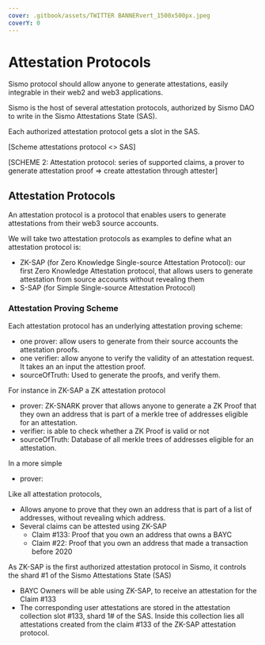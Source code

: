 ```yaml
---
cover: .gitbook/assets/TWITTER BANNERvert_1500x500px.jpeg
coverY: 0
---
```


# Attestation Protocols

Sismo protocol should allow anyone to generate attestations, easily integrable in their web2 and web3 applications.

Sismo is the host of several attestation protocols, authorized by Sismo DAO to write in the Sismo Attestations State (SAS).&#x20;

Each authorized attestation protocol gets a slot in the SAS.

\[Scheme attestations protocol <> SAS]

\[SCHEME 2: Attestation protocol: series of supported claims, a prover to generate attestation proof => create attestation through attester]

###

## Attestation Protocols

An attestation protocol is a protocol that enables users to generate attestations from their web3 source accounts.

We will take two attestation protocols as examples to define what an attestation protocol is:&#x20;

* ZK-SAP (for Zero Knowledge Single-source Attestation Protocol): our first Zero Knowledge Attestation protocol, that allows users to generate attestation from source accounts without revealing them
* S-SAP (for Simple Single-source Attestation Protocol)

### Attestation Proving Scheme

Each attestation protocol has an underlying attestation proving scheme:

* one prover: allow users to generate from their source accounts the attestation proofs.
* one verifier: allow anyone to verify the validity of an attestation request. It takes an an input the attestion proof.
* sourceOfTruth: Used to generate the proofs, and verify them.

For instance in ZK-SAP a ZK attestation protocol

* prover: ZK-SNARK prover that allows anyone to generate a ZK Proof that they own an address that is part of a merkle tree of addresses eligible for an attestation.
* verifier: is able to check whether a ZK Proof is valid or not
* sourceOfTruth: Database of all merkle trees of addresses eligible for an attestation.

In a more simple

* prover:&#x20;





Like all attestation protocols,&#x20;

* Allows anyone to prove that they own an address that is part of a list of addresses, without revealing which address.
* Several claims can be attested using ZK-SAP
  * Claim #133: Proof that you own an address that owns a BAYC
  * Claim #22: Proof that you own an address that made a transaction before 2020

As ZK-SAP is the first authorized attestation protocol in Sismo, it controls the shard #1 of the Sismo Attestations State (SAS)

* BAYC Owners will be able using ZK-SAP, to receive an attestation for the Claim #133
* The corresponding user attestations are stored in the attestation collection slot #133, shard 1# of the SAS. Inside this collection lies all attestations created from the claim #133 of the ZK-SAP attestation protocol.



